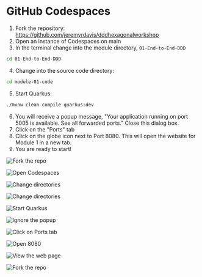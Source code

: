 # GitHub Codespaces

1. Fork the repository: https://github.com/jeremyrdavis/dddhexagonalworkshop
2. Open an instance of Codespaces on main
3. In the terminal change into the module directory, `01-End-to-End-DDD`

```bash
cd 01-End-to-End-DDD
```

4. Change into the source code directory:

```bash
cd module-01-code
```

5. Start Quarkus:

```bash
./mvnw clean compile quarkus:dev
```

6. You will receive a popup message, "Your application running on port 5005 is available. See all forwarded ports."  Close this dialog box.
7. Click on the "Ports" tab
8. Click on the globe icon next to Port 8080.  This will open the website for Module 1 in a new tab.
9. You are ready to start!

![Fork the repo](assets/codespaces-01.png)

![Open Codespaces](assets/codespaces-01.png)

![Change directories](assets/codespaces-01.png)

![Change directories](assets/codespaces-01.png)

![Start Quarkus](assets/codespaces-01.png)

![Ignore the popup](assets/codespaces-01.png)

![Click on Ports tab](assets/codespaces-01.png)

![Open 8080](assets/codespaces-01.png)

![View the web page](assets/codespaces-01.png)

![Fork the repo](assets/codespaces-01.png)
